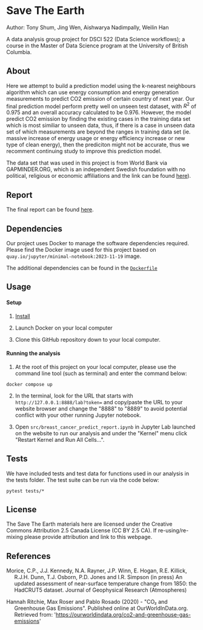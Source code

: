 # Save The Earth

Author: Tony Shum, Jing Wen, Aishwarya Nadimpally, Weilin Han

A data analysis group project for DSCI 522 (Data Science workflows); a
course in the Master of Data Science program at the University of
British Columbia.

## About

Here we attempt to build a prediction model using the k-nearest neighbours algorithm
which can use energy consumption and energy generation measurements to predict CO2
emission of certain country of next year. Our final prediction model perform pretty well
on unseen test dataset, with $R^2$ of 0.975 and an overall accuracy calculated to be 0.976.
However, the model predict CO2 emission by finding the existing cases in the training data set
which is most similiar to unseen data, thus, if there is a case in unseen data set of which
measurements are beyond the ranges in training data set (ie. massive increase of energy usage
or energy efficiency increase or new type of clean energy), then the prediciton might not be
accurate, thus we recomment continuing study to improve this prediction model.

The data set that was used in this project is from World Bank via GAPMINDER.ORG, which is
an independent Swedish foundation with no political, religious or economic affiliations and
the link can be found [here](https://www.gapminder.org/)).

## Report

The final report can be found
[here](https://github.com/UBC-MDS/DSCI_522_Group-11_Save-The-Earth/blob/main/src/save_the_earth_model.html).

## Dependencies
Our project uses Docker to manage the software dependencies required. Please find the Docker image used for this project based on `quay.io/jupyter/minimal-notebook:2023-11-19` image. 

The additional dependencies can be found in the [`Dockerfile`](Dockerfile)

## Usage

#### Setup

1. [Install](https://www.docker.com/get-started/)

2. Launch Docker on your local computer

3. Clone this GitHub repository down to your local computer.

#### Running the analysis

1. At the root of this project on your local computer, please use the
   command line tool (such as terminal) and enter the command below:

``` 
docker compose up
```

2. In the terminal, look for the URL that starts with 
`http://127.0.0.1:8888/lab?token=` and copy/paste the URL to your website browser and change the "8888" to "8889" to avoid potential conflict with your other running Jupyter notebook.

3. Open `src/breast_cancer_predict_report.ipynb` in Jupyter Lab launched on the website to run our analysis
and under the "Kernel" menu click "Restart Kernel and Run All Cells...".

## Tests

We have included tests and test data for functions used in our analysis in the tests folder. 
The test suite can be run via the code below: 

```
pytest tests/*
```

## License

The Save The Earth materials here are licensed under the
Creative Commons Attribution 2.5 Canada License (CC BY 2.5 CA). If
re-using/re-mixing please provide attribution and link to this webpage.

## References

<div id="refs" class="references hanging-indent">

<div id="ref-Dua2019">

Morice, C.P., J.J. Kennedy, N.A. Rayner, J.P. Winn, E. Hogan, R.E. Killick, R.J.H. Dunn, T.J. Osborn, P.D. Jones and I.R. Simpson (in press) An updated assessment of near-surface temperature change from 1850: the HadCRUT5 dataset. Journal of Geophysical Research (Atmospheres)

</div>

<div id="ref-Streetetal">

Hannah Ritchie, Max Roser and Pablo Rosado (2020) - "CO₂ and Greenhouse Gas Emissions". Published online at OurWorldInData.org. Retrieved from: 'https://ourworldindata.org/co2-and-greenhouse-gas-emissions'

</div>

</div>
